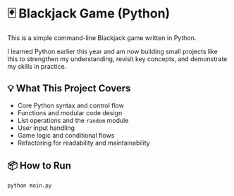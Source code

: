 # 🃏 Blackjack Game (Python)

This is a simple command-line Blackjack game written in Python.

I learned Python earlier this year and am now building small projects like this to strengthen my understanding, revisit key concepts, and demonstrate my skills in practice.

## 💡 What This Project Covers

- Core Python syntax and control flow
- Functions and modular code design
- List operations and the `random` module
- User input handling
- Game logic and conditional flows
- Refactoring for readability and maintainability

## 📦 How to Run

```bash
python main.py
